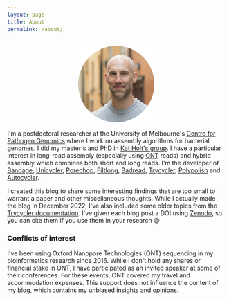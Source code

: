 ```yaml
---
layout: page
title: About
permalink: /about/
---
```


<p align="center"><img src="/assets/images/me.png" alt="Ryan Wick" width="35%"></p>

I'm a postdoctoral researcher at the University of Melbourne's [Centre for Pathogen Genomics](https://biomedicalsciences.unimelb.edu.au/departments/microbiology-Immunology/research/centre-for-pathogen-genomics) where I work on assembly algorithms for bacterial genomes. I did my master's and PhD in [Kat Holt's group](https://holtlab.net). I have a particular interest in long-read assembly (especially using [ONT](https://nanoporetech.com) reads) and hybrid assembly which combines both short and long reads. I'm the developer of [Bandage](https://github.com/rrwick/Bandage), [Unicycler](https://github.com/rrwick/Unicycler), [Porechop](https://github.com/rrwick/Porechop), [Filtlong](https://github.com/rrwick/Filtlong), [Badread](https://github.com/rrwick/Badread), [Trycycler](https://github.com/rrwick/Trycycler), [Polypolish](https://github.com/rrwick/Polypolish) and [Autocycler](https://github.com/rrwick/Autocycler).

I created this blog to share some interesting findings that are too small to warrant a paper and other miscellaneous thoughts. While I actually made the blog in December 2022, I've also included some older topics from the [Trycycler documentation](https://github.com/rrwick/Trycycler/wiki). I've given each blog post a DOI using [Zenodo](https://zenodo.org), so you can cite them if you use them in your research :smile:


### Conflicts of interest

I've been using Oxford Nanopore Technologies (ONT) sequencing in my bioinformatics research since 2016. While I don't hold any shares or financial stake in ONT, I have participated as an invited speaker at some of their conferences. For these events, ONT covered my travel and accommodation expenses. This support does not influence the content of my blog, which contains my unbiased insights and opinions.
